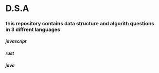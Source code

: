 # D.S.A


### this repository contains  data structure and algorith questions in 3 diffrent languages

##### javascript
##### rust
##### java